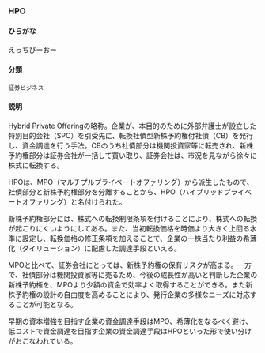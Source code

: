 <div style="display:none;">

## [あ行](securities-terms?id=あ行)
## [か行](securities-terms?id=か行)
## [さ行](securities-terms?id=さ行)
## [た行](securities-terms?id=た行)
## [な行](securities-terms?id=な行)
## [は行](securities-terms?id=は行)
## [ま行](securities-terms?id=ま行)
## [や行](securities-terms?id=や行)
## [ら行](securities-terms?id=ら行)
## [わ行](securities-terms?id=わ行)
## [英数字・記号](securities-terms?id=英数字・記号)

</div>

### HPO

#### ひらがな

えっちぴーおー

#### 分類

`証券ビジネス`

#### 説明

Hybrid Private Offeringの略称。企業が、本目的のために外部弁護士が設立した特別目的会社（SPC）を引受先に、転換社債型新株予約権付社債（CB）を発行し、資金調達を行う手法。CBのうち社債部分は機関投資家等に転売され、新株予約権部分は証券会社が一括して買い取り、証券会社は、市況を見ながら徐々に株式に転換する。
 
HPOは、MPO（マルチプルプライベートオファリング）から派生したもので、社債部分と新株予約権部分を分離することから、HPO（ハイブリッドプライベートオファリング）と名付けられた。
 
新株予約権部分には、株式への転換制限条項を付けることにより、株式への転換が起こりにくいようにしてある。また、当初転換価格を時価より大きく上回る水準に設定し、転換価格の修正条項を加えることで、企業の一株当たり利益の希薄化（ダイリューション）に配慮した調達手段といえる。
 
MPOと比べて、証券会社にとっては、新株予約権の保有リスクが高まる。一方で、社債部分は機関投資家等に売るため、今後の成長性が高いと判断した企業の新株予約権を、MPOより少額の資金で効率よく取得することができる。また新株予約権の設計の自由度を高めることにより、発行企業の多様なニーズに対応することが可能となる。
 
早期の資本増強を目指す企業の資金調達手段はMPO、希薄化をなるべく避け、低コストで資金調達を目指す企業の資金調達手段はHPOといった形で使い分けがおこなわれている。

